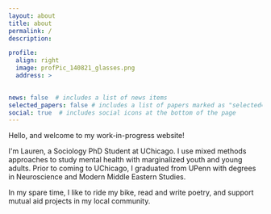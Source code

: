 ```yaml
---
layout: about
title: about
permalink: /
description: 

profile:
  align: right
  image: profPic_140821_glasses.png
  address: >
    

news: false  # includes a list of news items
selected_papers: false # includes a list of papers marked as "selected={true}"
social: true  # includes social icons at the bottom of the page
---
```

Hello, and welcome to my work-in-progress website!   

I'm Lauren, a Sociology PhD Student at UChicago. I use mixed methods approaches to study mental health with marginalized youth and young adults. Prior to coming to UChicago, I graduated from UPenn with degrees in Neuroscience and Modern Middle Eastern Studies.   

In my spare time, I like to ride my bike, read and write poetry, and support mutual aid projects in my local community.
